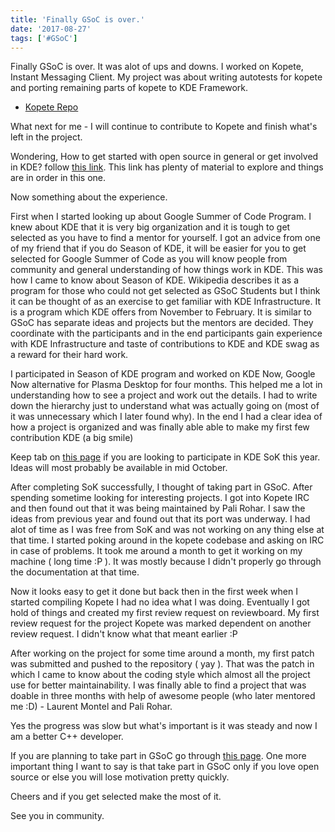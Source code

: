 ```yaml
---
title: 'Finally GSoC is over.'
date: '2017-08-27'
tags: ['#GSoC']
---
```


Finally GSoC is over. It was alot of ups and downs. I worked on Kopete, Instant Messaging Client. My project was about writing autotests for kopete and porting remaining parts of kopete to KDE Framework. 

* [Kopete Repo](https://cgit.kde.org/kopete.git/)

What next for me - I will continue to contribute to Kopete and finish what's left in the project.

Wondering, How to get started with open source in general or get involved in KDE? follow [this link](https://community.kde.org/Get_Involved/development). This link has plenty of material to explore and things are in order in this one.

Now something about the experience.

First when I started looking up about Google Summer of Code Program. I knew about KDE that it is very big organization and it is tough to get selected as you have to find a mentor for yourself. I got an advice from one of my friend that if you do Season of KDE, it will be easier for you to get selected for Google Summer of Code as you will know people from community and general understanding of how things work in KDE. This was how I came to know about Season of KDE. Wikipedia describes it as a program for those who could not get selected as GSoC Students but I think it can be thought of as an exercise to get familiar with KDE Infrastructure. It is a program which KDE offers from November to February. It is similar to GSoC has separate ideas and projects but the mentors are decided. They coordinate with the participants and in the end participants gain experience with KDE Infrastructure and taste of contributions to KDE and KDE swag as a reward for their hard work.

I participated in Season of KDE program and worked on KDE Now, Google Now alternative for Plasma Desktop for four months. This helped me a lot in understanding how to see a project and work out the details. I had to write down the hierarchy just to understand what was actually going on (most of it was unnecessary which I later found why). In the end I had a clear idea of how a project is organized and was finally able able to make my first few contribution KDE (a big smile)

Keep tab on [this page](https://community.kde.org/SoK/Ideas/2017) if you are looking to participate in KDE SoK this year. Ideas will most probably be available in mid October.

After completing SoK successfully, I thought of taking part in GSoC. After spending sometime looking for interesting projects. I got into Kopete IRC and then found out that it was being maintained by Pali Rohar. I saw the ideas from previous year and found out that its port was underway. I had alot of time as I was free from SoK and was not working on any thing else at that time. I started poking around in the kopete codebase and asking on IRC in case of problems. It took me around a month to get it working on my machine ( long time :P ). It was mostly because I didn't properly go through the documentation at that time. 

Now it looks easy to get it done but back then in the first week when I started compiling Kopete I had no idea what I was doing. Eventually I got hold of things and created my first review request on reviewboard. My first review request for the project Kopete was marked dependent on another review request. I didn't know what that meant earlier :P

After working on the project for some time around a month, my first patch was submitted and pushed to the repository ( yay ). That was the patch in which I came to know about the coding style which almost all the project use for better maintainability. I was finally able to find a project that was doable in three months with help of awesome people (who later mentored me :D) - Laurent Montel and Pali Rohar.

Yes the progress was slow but what's important is it was steady and now I am a better C++ developer.

If you are planning to take part in GSoC go through [this page](https://community.kde.org/GSoC). One more important thing I want to say is that take part in GSoC only if you love open source or else you will lose motivation pretty quickly.

Cheers and if you get selected make the most of it.

See you in community.
